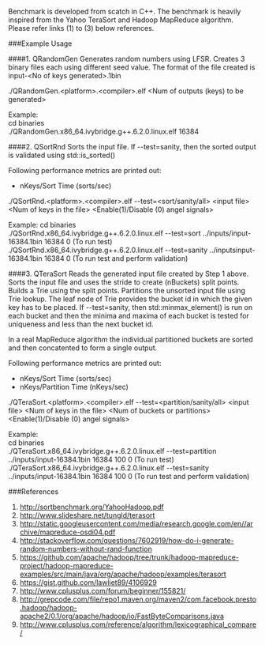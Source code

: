 Benchmark is developed from scatch in C++. The benchmark is heavily inspired from
the Yahoo TeraSort and Hadoop MapReduce algorithm. Please refer links (1) to (3) below references.

###Example Usage

####1. QRandomGen
Generates random numbers using LFSR. Creates 3 binary files each using different seed value.
The format of the file created is input\-\<No of keys generated\>.1bin

./QRandomGen\.\<platform\>\.\<compiler\>.elf \<Num of outputs (keys) to be generated\>

Example: <br/>
cd binaries <br/>
./QRandomGen.x86_64.ivybridge.g++.6.2.0.linux.elf 16384 <br/>

####2. QSortRnd
Sorts the input file. If --test=sanity, then the sorted output is validated using std::is_sorted()

Following performance metrics are printed out:
- nKeys/Sort Time (sorts/sec)

./QSortRnd\.\<platform\>\.\<compiler\>.elf --test=\<sort/sanity/all\> \<input file\> \<Num of keys in the file\> \<Enable\(1\)/Disable \(0\) angel signals\>

Example:
cd binaries <br/>
./QSortRnd.x86_64.ivybridge.g++.6.2.0.linux.elf --test=sort ../inputs/input-16384.1bin 16384 0 (To run test) <br/>
./QSortRnd.x86_64.ivybridge.g++.6.2.0.linux.elf --test=sanity ../inputsinput-16384.1bin 16384 0 (To run test and perform validation) <br/>

####3. QTeraSort
Reads the generated input file created by Step 1 above. Sorts the input file and uses the stride to create
(nBuckets) split points. Builds a Trie using the split points. Partitions the unsorted input file using Trie lookup. The leaf node of Trie provides the bucket id in which the given
key has to be placed. If --test=sanity, then std::minmax_element() is run on each bucket and then the minima and maxima of each bucket is tested for uniqueness and less than
the next bucket id.

In a real MapReduce algorithm the individual partitioned buckets are sorted and then concatented to form a single output.

Following performance metrics are printed out:
- nKeys/Sort Time (sorts/sec)
- nKeys/Partition Time (nKeys/sec)

./QTeraSort\.\<platform\>\.\<compiler\>.elf --test=\<partition/sanity/all\> \<input file\> \<Num of keys in the file\> \<Num of buckets or partitions\> \<Enable\(1\)/Disable \(0\) angel signals\>

Example: <br/>
cd binaries <br/>
./QTeraSort.x86_64.ivybridge.g++.6.2.0.linux.elf --test=partition ../inputs/input-16384.1bin 16384 100 0 (To run test) <br/>
./QTeraSort.x86_64.ivybridge.g++.6.2.0.linux.elf --test=sanity ../inputs/input-16384.1bin 16384 100 0 (To run test and perform validation) <br/>

###References
1. http://sortbenchmark.org/YahooHadoop.pdf
2. http://www.slideshare.net/tungld/terasort
3. http://static.googleusercontent.com/media/research.google.com/en//archive/mapreduce-osdi04.pdf
4. http://stackoverflow.com/questions/7602919/how-do-i-generate-random-numbers-without-rand-function
5. https://github.com/apache/hadoop/tree/trunk/hadoop-mapreduce-project/hadoop-mapreduce-examples/src/main/java/org/apache/hadoop/examples/terasort
6. https://gist.github.com/lawliet89/4106929
7. http://www.cplusplus.com/forum/beginner/155821/
8. http://grepcode.com/file/repo1.maven.org/maven2/com.facebook.presto.hadoop/hadoop-apache2/0.1/org/apache/hadoop/io/FastByteComparisons.java
9. http://www.cplusplus.com/reference/algorithm/lexicographical_compare/
